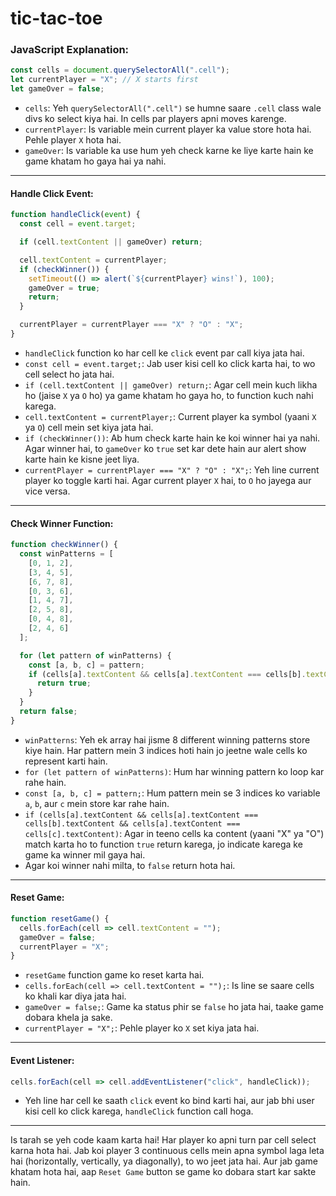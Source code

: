 # tic-tac-toe
### JavaScript Explanation:

```javascript
const cells = document.querySelectorAll(".cell");
let currentPlayer = "X"; // X starts first
let gameOver = false;
```
- `cells`: Yeh `querySelectorAll(".cell")` se humne saare `.cell` class wale divs ko select kiya hai. In cells par players apni moves karenge.
- `currentPlayer`: Is variable mein current player ka value store hota hai. Pehle player `X` hota hai.
- `gameOver`: Is variable ka use hum yeh check karne ke liye karte hain ke game khatam ho gaya hai ya nahi.

---

#### Handle Click Event:
```javascript
function handleClick(event) {
  const cell = event.target;

  if (cell.textContent || gameOver) return;

  cell.textContent = currentPlayer;
  if (checkWinner()) {
    setTimeout(() => alert(`${currentPlayer} wins!`), 100);
    gameOver = true;
    return;
  }

  currentPlayer = currentPlayer === "X" ? "O" : "X";
}
```
- `handleClick` function ko har cell ke `click` event par call kiya jata hai.
- `const cell = event.target;`: Jab user kisi cell ko click karta hai, to wo cell select ho jata hai.
- `if (cell.textContent || gameOver) return;`: Agar cell mein kuch likha ho (jaise `X` ya `O` ho) ya game khatam ho gaya ho, to function kuch nahi karega.
- `cell.textContent = currentPlayer;`: Current player ka symbol (yaani `X` ya `O`) cell mein set kiya jata hai.
- `if (checkWinner())`: Ab hum check karte hain ke koi winner hai ya nahi. Agar winner hai, to `gameOver` ko `true` set kar dete hain aur alert show karte hain ke kisne jeet liya.
- `currentPlayer = currentPlayer === "X" ? "O" : "X";`: Yeh line current player ko toggle karti hai. Agar current player `X` hai, to `O` ho jayega aur vice versa.

---

#### Check Winner Function:
```javascript
function checkWinner() {
  const winPatterns = [
    [0, 1, 2],
    [3, 4, 5],
    [6, 7, 8],
    [0, 3, 6],
    [1, 4, 7],
    [2, 5, 8],
    [0, 4, 8],
    [2, 4, 6]
  ];

  for (let pattern of winPatterns) {
    const [a, b, c] = pattern;
    if (cells[a].textContent && cells[a].textContent === cells[b].textContent && cells[a].textContent === cells[c].textContent) {
      return true;
    }
  }
  return false;
}
```
- `winPatterns`: Yeh ek array hai jisme 8 different winning patterns store kiye hain. Har pattern mein 3 indices hoti hain jo jeetne wale cells ko represent karti hain.
- `for (let pattern of winPatterns)`: Hum har winning pattern ko loop kar rahe hain.
- `const [a, b, c] = pattern;`: Hum pattern mein se 3 indices ko variable `a`, `b`, aur `c` mein store kar rahe hain.
- `if (cells[a].textContent && cells[a].textContent === cells[b].textContent && cells[a].textContent === cells[c].textContent)`: Agar in teeno cells ka content (yaani "X" ya "O") match karta ho to function `true` return karega, jo indicate karega ke game ka winner mil gaya hai.
- Agar koi winner nahi milta, to `false` return hota hai.

---

#### Reset Game:
```javascript
function resetGame() {
  cells.forEach(cell => cell.textContent = "");
  gameOver = false;
  currentPlayer = "X";
}
```
- `resetGame` function game ko reset karta hai.
- `cells.forEach(cell => cell.textContent = "");`: Is line se saare cells ko khali kar diya jata hai.
- `gameOver = false;`: Game ka status phir se `false` ho jata hai, taake game dobara khela ja sake.
- `currentPlayer = "X";`: Pehle player ko `X` set kiya jata hai.

---

#### Event Listener:
```javascript
cells.forEach(cell => cell.addEventListener("click", handleClick));
```
- Yeh line har cell ke saath `click` event ko bind karti hai, aur jab bhi user kisi cell ko click karega, `handleClick` function call hoga.

---

Is tarah se yeh code kaam karta hai! Har player ko apni turn par cell select karna hota hai. Jab koi player 3 continuous cells mein apna symbol laga leta hai (horizontally, vertically, ya diagonally), to wo jeet jata hai. Aur jab game khatam hota hai, aap `Reset Game` button se game ko dobara start kar sakte hain.

